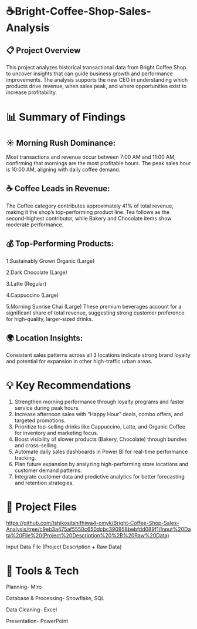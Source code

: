 # ☕Bright-Coffee-Shop-Sales-Analysis
## 📋 Project Overview
This project analyzes historical transactional data from Bright Coffee Shop to uncover insights that can guide business growth and performance improvements. The analysis supports the new CEO in understanding which products drive revenue, when sales peak, and where opportunities exist to increase profitability.

# 📊 Summary of Findings
## ☀️ Morning Rush Dominance:
Most transactions and revenue occur between 7:00 AM and 11:00 AM, confirming that mornings are the most profitable hours. The peak sales hour is 10:00 AM, aligning with daily coffee demand.

## ☕ Coffee Leads in Revenue:
The Coffee category contributes approximately 41% of total revenue, making it the shop’s top-performing product line. Tea follows as the second-highest contributor, while Bakery and Chocolate items show moderate performance.

## 💰 Top-Performing Products:
1.Sustainably Grown Organic (Large)

2.Dark Chocolate (Large)

3.Latte (Regular)

4.Cappuccino (Large)

5.Morning Sunrise Chai (Large)
These premium beverages account for a significant share of total revenue, suggesting strong customer preference for high-quality, larger-sized drinks.

## 🌍 Location Insights:
Consistent sales patterns across all 3 locations indicate strong brand loyalty and potential for expansion in other high-traffic urban areas.

# 💡 Key Recommendations
1. Strengthen morning performance through loyalty programs and faster service during peak hours.
2. Increase afternoon sales with “Happy Hour” deals, combo offers, and targeted promotions.
3. Prioritize top-selling drinks like Cappuccino, Latte, and Organic Coffee for inventory and marketing focus.
4. Boost visibility of slower products (Bakery, Chocolate) through bundles and cross-selling.
5. Automate daily sales dashboards in Power BI for real-time performance tracking.
6. Plan future expansion by analyzing high-performing store locations and customer demand patterns.
7. Integrate customer data and predictive analytics for better forecasting and retention strategies.
 
# 📂 Project Files
https://github.com/tshikositshifhiwa4-cmyk/Bright-Coffee-Shop-Sales-Analysis/tree/c9eb3a475af5550c650dcbc390958bebfdd089f1/Input%20Data%20File%20(Project%20Description%20%2B%20Raw%20Data) 

Input Data File (Project Description + Raw Data) 
# 🧰 Tools & Tech
Planning-	Miro

Database & Processing-	Snowflake, SQL

Data Cleaning-	Excel

Presentation-	PowerPoint

